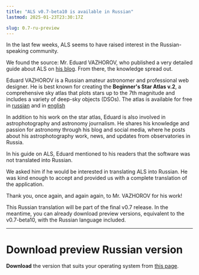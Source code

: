 ```yaml
---
title: "ALS v0.7-beta10 is available in Russian"
lastmod: 2025-01-23T23:30:17Z

slug: 0.7-ru-preview
---
```


In the last few weeks, ALS seems to have raised interest in the Russian-speaking community.

We found the source: Mr. Eduard VAZHOROV, who published a very detailed guide about ALS on
[his blog](https://vazhorov.wordpress.com/). From there, the knowledge spread out.

Eduard VAZHOROV is a Russian amateur astronomer and professional web designer. He is best known for creating the
**Beginner's Star Atlas v.2**, a comprehensive sky atlas that plots stars up to the 7th magnitude and includes a variety
of deep-sky objects (DSOs). The atlas is available for free in [russian](https://vazhorov.wordpress.com/2023/11/23/beginners-sky-atlas-v2-plus/)
and in [english](https://vazhorov.wordpress.com/2023/11/23/beginners-sky-atlas-2-0-plus-en/)

In addition to his work on the star atlas, Eduard is also involved in astrophotography and astronomy journalism. He
shares his knowledge and passion for astronomy through his blog and social media, where he posts about his
astrophotography work, news, and updates from observatories in Russia.

In his guide on ALS, Eduard mentioned to his readers that the software was not translated into Russian.

We asked him if he would be interested in translating ALS into Russian. He was kind enough to accept and provided us with
a complete translation of the application.

Thank you, once again, and again again, to Mr. VAZHOROV for his work!

This Russian translation will be part of the final v0.7 release. In the meantime, you can already download preview
versions, equivalent to the v0.7-beta10, with the Russian language included.

---

# Download preview Russian version

**Download** the version that suits your operating system from [this page](https://als-app.org/nightlies/2025-01-19-cd17364f/).